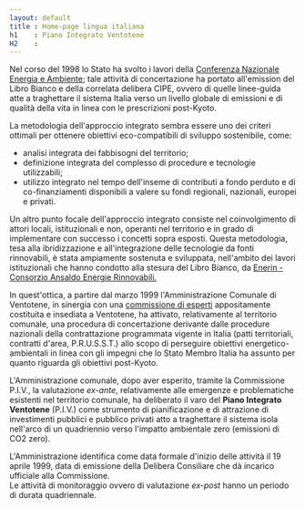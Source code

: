 ```yaml
---
layout: default
title : Home-page lingua italiana
h1    : Piano Integrato Ventotene
H2    : 
---
```


Nel corso del 1998 lo Stato ha svolto i lavori della 
<a href="http://www.enea.it" target="enea">Conferenza Nazionale Energia e Ambiente</a>;
tale attività di concertazione ha portato all'emission del Libro Bianco e della correlata delibera CIPE, ovvero di quelle linee-guida atte a traghettare il sistema Italia verso un livello globale di emissioni e di qualità della vita in linea con le prescrizioni post-Kyoto.

La metodologia dell'approccio integrato sembra essere uno dei criteri ottimali per ottenere obiettivi eco-compatibili di sviluppo sostenibile, come:


- analisi integrata dei fabbisogni del territorio;
- definizione integrata del complesso di procedure e tecnologie utilizzabili;
- utilizzo integrato nel tempo dell'inseme di contributi a fondo perduto e di co-finanziamenti disponibili a valere su fondi regionali, nazionali, europei e privati.


Un altro punto focale dell'approccio integrato consiste nel coinvolgimento di attori locali, istituzionali e non, operanti nel territorio e in grado di implementare con successo i concetti sopra esposti. Questa metodologia, tesa alla ibridizzazione e all'integrazione delle tecnologie da fonti rinnovabili, è stata ampiamente sostenuta e sviluppata, nell'ambito dei lavori istituzionali che hanno condotto alla stesura del Libro Bianco, da <a href="http://www.ansaldo.it/Renewable" target="ansaldo">Enerin - Consorzio Ansaldo Energie Rinnovabili.</a>

In quest'ottica, a partire dal marzo 1999 l'Amministrazione Comunale di Ventotene, in sinergia con una <a href="contatti.html">commissione di esperti</a> appositamente costituita e insediata a Ventotene, ha attivato, relativamente al territorio comunale, una procedura di concertazione derivante dalle procedure nazionali della contrattazione programmata vigente in Italia (patti territoriali, contratti d'area, P.R.U.S.S.T.) allo scopo di perseguire obiettivi energetico-ambientali in linea con gli impegni che lo Stato Membro Italia ha assunto per quanto riguarda gli obiettivi post-Kyoto.

L'Amministrazione comunale, dopo aver esperito, tramite la Commissione P.I.V., la valutazione <i>ex-ante</i>, relativamente alle emergenze e problematiche esistenti nel territorio comunale, ha deliberato il varo del <b>Piano Integrato Ventotene</b> (P.I.V.) come strumento di pianificazione e di attrazione di investimenti pubblici e pubblico privati atto a traghettare il sistema isola nell'arco di un quadriennio verso l'impatto ambientale zero (emissioni di CO2 zero).

L'Amministrazione identifica come data formale d'inizio delle attività il 19 aprile 1999, data di emissione della Delibera Consiliare che dà incarico ufficiale alla Commissione.<br> 
Le attività di monitoraggio ovvero di valutazione <i>ex-post</i> hanno un periodo di durata quadriennale.
